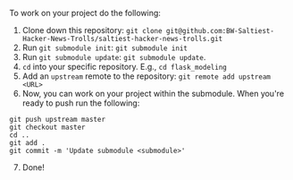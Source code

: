 To work on your project do the following:

1. Clone down this repository: `git clone git@github.com:BW-Saltiest-Hacker-News-Trolls/saltiest-hacker-news-trolls.git`
2. Run `git submodule init`: `git submodule init`
3. Run `git submodule update`: `git submodule update`.
4. `cd` into your specific repository.  E.g., `cd flask_modeling`
5. Add an `upstream` remote to the repository: `git remote add upstream <URL>`
6. Now, you can work on your project within the submodule.  When you're ready to push run the following:
```
git push upstream master
git checkout master
cd ..
git add .
git commit -m 'Update submodule <submodule>'
```
7. Done!
